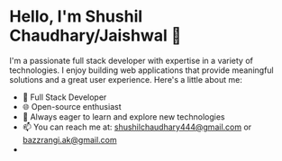 # Hello, I'm Shushil Chaudhary/Jaishwal 👋

I'm a passionate full stack developer with expertise in a variety of technologies. I enjoy building web applications that provide meaningful solutions and a great user experience. Here's a little about me:

- 💼 Full Stack Developer
- 🌐 Open-source enthusiast
- 🚀 Always eager to learn and explore new technologies
- 📫 You can reach me at: shushilchaudhary444@gmail.com or bazzrangi.ak@gmail.com
-



<!---
Shushil-JL/Shushil-JL is a ✨ special ✨ repository because its `README.md` (this file) appears on your GitHub profile.
You can click the Preview link to take a look at your changes.
--->
